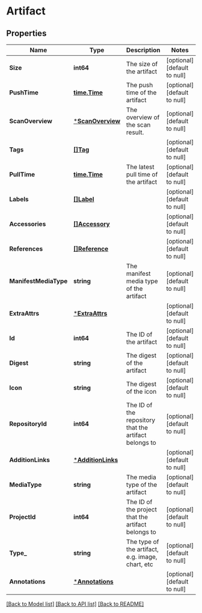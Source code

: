 # Artifact

## Properties
Name | Type | Description | Notes
------------ | ------------- | ------------- | -------------
**Size** | **int64** | The size of the artifact | [optional] [default to null]
**PushTime** | [**time.Time**](time.Time.md) | The push time of the artifact | [optional] [default to null]
**ScanOverview** | [***ScanOverview**](ScanOverview.md) | The overview of the scan result. | [optional] [default to null]
**Tags** | [**[]Tag**](Tag.md) |  | [optional] [default to null]
**PullTime** | [**time.Time**](time.Time.md) | The latest pull time of the artifact | [optional] [default to null]
**Labels** | [**[]Label**](Label.md) |  | [optional] [default to null]
**Accessories** | [**[]Accessory**](Accessory.md) |  | [optional] [default to null]
**References** | [**[]Reference**](Reference.md) |  | [optional] [default to null]
**ManifestMediaType** | **string** | The manifest media type of the artifact | [optional] [default to null]
**ExtraAttrs** | [***ExtraAttrs**](ExtraAttrs.md) |  | [optional] [default to null]
**Id** | **int64** | The ID of the artifact | [optional] [default to null]
**Digest** | **string** | The digest of the artifact | [optional] [default to null]
**Icon** | **string** | The digest of the icon | [optional] [default to null]
**RepositoryId** | **int64** | The ID of the repository that the artifact belongs to | [optional] [default to null]
**AdditionLinks** | [***AdditionLinks**](AdditionLinks.md) |  | [optional] [default to null]
**MediaType** | **string** | The media type of the artifact | [optional] [default to null]
**ProjectId** | **int64** | The ID of the project that the artifact belongs to | [optional] [default to null]
**Type_** | **string** | The type of the artifact, e.g. image, chart, etc | [optional] [default to null]
**Annotations** | [***Annotations**](Annotations.md) |  | [optional] [default to null]

[[Back to Model list]](../README.md#documentation-for-models) [[Back to API list]](../README.md#documentation-for-api-endpoints) [[Back to README]](../README.md)


